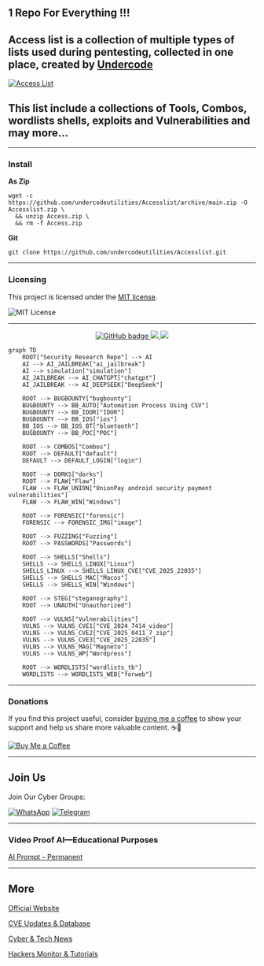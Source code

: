 ## 1 Repo For Everything !!!
## Access list is a collection of multiple types of lists used during pentesting, collected in one place, created by [Undercode](https://undercode.help)
[![Access List](https://imgur.com/WThk2ew.png)](https://undercode.help/community)

## This list include a collections of Tools, Combos, wordlists shells, exploits and Vulnerabilities and may more…

- - -

### Install

**As Zip**
```
wget -c https://github.com/undercodeutilities/Accesslist/archive/main.zip -O Accesslist.zip \
  && unzip Access.zip \
  && rm -f Access.zip
```


**Git**
```
git clone https://github.com/undercodeutilities/Accesslist.git
```

- - -

### Licensing

This project is licensed under the [MIT license](LICENSE).

![MIT License](https://imgur.com/x4vQC6O.png)

- - -

<p align="center">
  <a href="https://github.com/undercodeutilities?tab=followers">
    <img src="https://img.shields.io/github/followers/undercodeutilities?logo=github&style=for-the-badge" alt="GitHub badge" />
  </a>
  <a href="http://twitter.com/undercodenews">
    <img src="https://img.shields.io/twitter/follow/undercodeupdate?color=blue&label=FOLLOW&logo=twitter&style=for-the-badge" />
  </a>
  <a href="https://www.youtube.com/undercode?sub_confirmation=1">
    <img src="https://img.shields.io/youtube/channel/subscribers/UCTxFOnRuDDAD6NIHis06QVA?label=Subscribe&logo=youtube&logoColor=red&style=for-the-badge" />
  </a>
</p>

```mermaid
graph TD
    ROOT["Security Research Repo"] --> AI
    AI --> AI_JAILBREAK["ai_jailbreak"]
    AI --> simulation["simulation"]
    AI_JAILBREAK --> AI_CHATGPT["chatgpt"]
    AI_JAILBREAK --> AI_DEEPSEEK["DeepSeek"]

    ROOT --> BUGBOUNTY["bugbounty"]
    BUGBOUNTY --> BB_AUTO["Automation Process Using CSV"]
    BUGBOUNTY --> BB_IDOR["IDOR"]
    BUGBOUNTY --> BB_IOS["ios"]
    BB_IOS --> BB_IOS_BT["bluetooth"]
    BUGBOUNTY --> BB_POC["POC"]

    ROOT --> COMBOS["Combos"]
    ROOT --> DEFAULT["default"]
    DEFAULT --> DEFAULT_LOGIN["login"]

    ROOT --> DORKS["dorks"]
    ROOT --> FLAW["Flaw"]
    FLAW --> FLAW_UNION["UnionPay android security payment vulnerabilities"]
    FLAW --> FLAW_WIN["Windows"]

    ROOT --> FORENSIC["forensic"]
    FORENSIC --> FORENSIC_IMG["image"]

    ROOT --> FUZZING["Fuzzing"]
    ROOT --> PASSWORDS["Passwords"]

    ROOT --> SHELLS["Shells"]
    SHELLS --> SHELLS_LINUX["Linux"]
    SHELLS_LINUX --> SHELLS_LINUX_CVE["CVE_2025_22035"]
    SHELLS --> SHELLS_MAC["Macos"]
    SHELLS --> SHELLS_WIN["Windows"]

    ROOT --> STEG["steganography"]
    ROOT --> UNAUTH["Unauthorized"]

    ROOT --> VULNS["Vulnerabilities"]
    VULNS --> VULNS_CVE1["CVE_2024_7414_video"]
    VULNS --> VULNS_CVE2["CVE_2025_0411_7_zip"]
    VULNS --> VULNS_CVE3["CVE_2025_22035"]
    VULNS --> VULNS_MAG["Magneto"]
    VULNS --> VULNS_WP["Wordpress"]

    ROOT --> WORDLISTS["wordlists_tb"]
    WORDLISTS --> WORDLISTS_WEB["forweb"]
```

- - -

### Donations

If you find this project useful, consider [buying me a coffee](https://buymeacoffee.com/undercode) to show your support and help us share more valuable content. ☕💖

[![Buy Me a Coffee](https://img.shields.io/badge/Buy%20Me%20a%20Coffee-donate-yellow?logo=buy-me-a-coffee&logoColor=white)](https://buymeacoffee.com/undercode)

- - -

## Join Us

Join Our Cyber Groups:

[![WhatsApp](https://img.shields.io/badge/WhatsApp-25D366?style=for-the-badge&logo=whatsapp&logoColor=white)](https://undercode.help/whatsapp)
[![Telegram](https://img.shields.io/badge/Telegram-0088cc?style=for-the-badge&logo=telegram&logoColor=white)](https://t.me/undercodeCommunity)

- - -

### Video Proof AI—Educational Purposes

[AI Prompt - Permanent](https://youtube.com/shorts/wVxWqGRVHAg?feature=share)

- - -

## More

[Official Website](https://Undercode.help)

[CVE Updates & Database ](https://dailycve.com)

[Cyber & Tech News](https://UndercodeNews.com)

[Hackers Monitor & Tutorials](https://UndercodeTesting.com)
